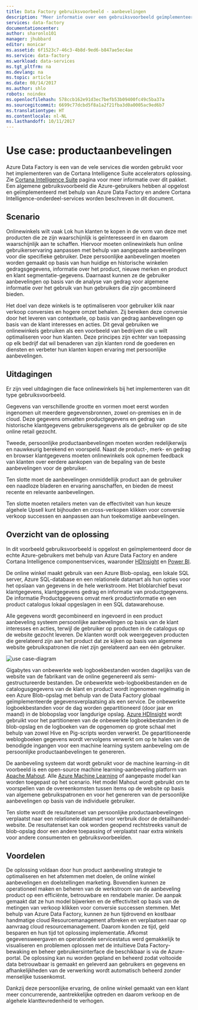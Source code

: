 ```yaml
---
title: Data Factory gebruiksvoorbeeld - aanbevelingen
description: "Meer informatie over een gebruiksvoorbeeld geïmplementeerd met behulp van Azure Data Factory samen met andere services."
services: data-factory
documentationcenter: 
author: sharonlo101
manager: jhubbard
editor: monicar
ms.assetid: 6f1523c7-46c3-4b8d-9ed6-b847ae5ec4ae
ms.service: data-factory
ms.workload: data-services
ms.tgt_pltfrm: na
ms.devlang: na
ms.topic: article
ms.date: 08/14/2017
ms.author: shlo
robots: noindex
ms.openlocfilehash: 578ccb162e91d3ec7befb53b09400fc49c5ba37a
ms.sourcegitcommit: 6699c77dcbd5f8a1a2f21fba3d0a0005ac9ed6b7
ms.translationtype: HT
ms.contentlocale: nl-NL
ms.lasthandoff: 10/11/2017
---
```

# <a name="use-case---product-recommendations"></a>Use case: productaanbevelingen
Azure Data Factory is een van de vele services die worden gebruikt voor het implementeren van de Cortana Intelligence Suite accelerators oplossing.  Zie [Cortana Intelligence Suite](http://www.microsoft.com/cortanaanalytics) pagina voor meer informatie over dit pakket. Een algemene gebruiksvoorbeeld die Azure-gebruikers hebben al opgelost en geïmplementeerd met behulp van Azure Data Factory en andere Cortana Intelligence-onderdeel-services worden beschreven in dit document.

## <a name="scenario"></a>Scenario
Onlinewinkels wilt vaak Lok hun klanten te kopen in de vorm van deze met producten die ze zijn waarschijnlijk is geïnteresseerd in en daarom waarschijnlijk aan te schaffen. Hiervoor moeten onlinewinkels hun online gebruikerservaring aanpassen met behulp van aangepaste aanbevelingen voor die specifieke gebruiker. Deze persoonlijke aanbevelingen moeten worden gemaakt op basis van hun huidige en historische winkelen gedragsgegevens, informatie over het product, nieuwe merken en product en klant segmentatie-gegevens.  Daarnaast kunnen ze de gebruiker aanbevelingen op basis van de analyse van gedrag voor algemene informatie over het gebruik van hun gebruikers die zijn gecombineerd bieden.

Het doel van deze winkels is te optimaliseren voor gebruiker klik naar verkoop conversies en hogere omzet behalen.  Zij bereiken deze conversie door het leveren van contextuele, op basis van gedrag aanbevelingen op basis van de klant interesses en acties. Dit geval gebruiken we onlinewinkels gebruiken als een voorbeeld van bedrijven die u wilt optimaliseren voor hun klanten. Deze principes zijn echter van toepassing op elk bedrijf dat wil benaderen van zijn klanten rond de goederen en diensten en verbeter hun klanten kopen ervaring met persoonlijke aanbevelingen.

## <a name="challenges"></a>Uitdagingen
Er zijn veel uitdagingen die face onlinewinkels bij het implementeren van dit type gebruiksvoorbeeld. 

Gegevens van verschillende grootte en vormen moet eerst worden ingenomen uit meerdere gegevensbronnen, zowel on-premises en in de cloud. Deze gegevens omvatten productgegevens en gedrag van historische klantgegevens gebruikersgegevens als de gebruiker op de site online retail gezocht. 

Tweede, persoonlijke productaanbevelingen moeten worden redelijkerwijs en nauwkeurig berekend en voorspeld. Naast de product-, merk- en gedrag en browser klantgegevens moeten onlinewinkels ook opnemen feedback van klanten over eerdere aankopen van de bepaling van de beste aanbevelingen voor de gebruiker. 

Ten slotte moet de aanbevelingen onmiddellijk product aan de gebruiker een naadloze bladeren en ervaring aanschaffen, en bieden de meest recente en relevante aanbevelingen. 

Ten slotte moeten retailers meten van de effectiviteit van hun keuze algehele Upsell kunt bijhouden en cross-verkopen klikken voor conversie verkoop successen en aanpassen aan hun toekomstige aanbevelingen.

## <a name="solution-overview"></a>Overzicht van de oplossing
In dit voorbeeld gebruiksvoorbeeld is opgelost en geïmplementeerd door de echte Azure-gebruikers met behulp van Azure Data Factory en andere Cortana Intelligence componentservices, waaronder [HDInsight](https://azure.microsoft.com/services/hdinsight/) en [Power BI](https://powerbi.microsoft.com/).

De online winkel maakt gebruik van een Azure Blob-opslag, een lokale SQL server, Azure SQL-database en een relationele datamart als hun opties voor het opslaan van gegevens in de hele werkstroom.  Het bloblarchief bevat klantgegevens, klantgegevens gedrag en informatie van productgegevens. De informatie Productgegevens omvat merk productinformatie en een product catalogus lokaal opgeslagen in een SQL datawarehouse. 

Alle gegevens wordt gecombineerd en ingevoerd in een product aanbeveling systeem persoonlijke aanbevelingen op basis van de klant interesses en acties, terwijl de gebruiker op producten in de catalogus op de website gezocht leveren. De klanten wordt ook weergegeven producten die gerelateerd zijn aan het product dat ze kijken op basis van algemene website gebruikspatronen die niet zijn gerelateerd aan een één gebruiker.

![use case-diagram](./media/data-factory-product-reco-usecase/diagram-1.png)

Gigabytes van onbewerkte web logboekbestanden worden dagelijks van de website van de fabrikant van de online gegenereerd als semi-gestructureerde bestanden. De onbewerkte web-logboekbestanden en de catalogusgegevens van de klant en product wordt ingenomen regelmatig in een Azure Blob-opslag met behulp van de Data Factory globaal geïmplementeerde gegevensverplaatsing als een service. De onbewerkte logboekbestanden voor de dag worden gepartitioneerd (door jaar en maand) in de blobopslag voor langdurige opslag.  [Azure HDInsight](https://azure.microsoft.com/services/hdinsight/) wordt gebruikt voor het partitioneren van de onbewerkte logboekbestanden in de blob-opslag en de logboeken van de opgenomen op grote schaal met behulp van zowel Hive en Pig-scripts worden verwerkt. De gepartitioneerde weblogboeken gegevens wordt vervolgens verwerkt om op te halen van de benodigde ingangen voor een machine learning system aanbeveling om de persoonlijke productaanbevelingen te genereren.

De aanbeveling systeem dat wordt gebruikt voor de machine learning-in dit voorbeeld is een open-source machine learning-aanbeveling platform van [Apache Mahout](http://mahout.apache.org/).  Alle [Azure Machine Learning](https://azure.microsoft.com/services/machine-learning/) of aangepaste model kan worden toegepast op het scenario.  Het model Mahout wordt gebruikt om te voorspellen van de overeenkomsten tussen items op de website op basis van algemene gebruikspatronen en voor het genereren van de persoonlijke aanbevelingen op basis van de individuele gebruiker.

Ten slotte wordt de resultatenset van persoonlijke productaanbevelingen verplaatst naar een relationele datamart voor verbruik door de detailhandel-website.  De resultatenset kan ook worden geopend rechtstreeks vanuit de blob-opslag door een andere toepassing of verplaatst naar extra winkels voor andere consumenten en gebruiksvoorbeelden.

## <a name="benefits"></a>Voordelen
De oplossing voldaan door hun product aanbeveling strategie te optimaliseren en het afstemmen met doelen, de online winkel aanbevelingen en doelstellingen marketing. Bovendien kunnen ze operationeel maken en beheren van de werkstroom van de aanbeveling product op een efficiënte, betrouwbare en rendabele manier. De aanpak gemaakt dat ze hun model bijwerken en de effectiviteit op basis van de metingen van verkoop klikken voor conversie successen stemmen. Met behulp van Azure Data Factory, kunnen ze hun tijdrovend en kostbaar handmatige cloud Resourcemanagement afbreken en verplaatsen naar op aanvraag cloud resourcemanagement. Daarom konden ze tijd, geld besparen en hun tijd tot oplossing implementatie. Afkomst gegevensweergaven en operationele servicestatus werd gemakkelijk te visualiseren en problemen oplossen met de intuïtieve Data Factory-bewaking en beheer gebruikersinterface die beschikbaar is via de Azure-portal. De oplossing kan nu worden gepland en beheerd zodat voltooide data betrouwbaar is gemaakt en geleverd aan gebruikers en gegevens en afhankelijkheden van de verwerking wordt automatisch beheerd zonder menselijke tussenkomst.

Dankzij deze persoonlijke ervaring, de online winkel gemaakt van een klant meer concurrerende, aantrekkelijke optreden en daarom verkoop en de algehele klanttevredenheid te verhogen.

